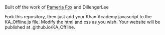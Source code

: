 Built off the work of [Pamerla Fox](https://www.khanacademy.org/computer-programming/processingjs-inside-webpages-template/5157014494511104) and DillengerLee


Fork this repository, then just add your Khan Academy javascript to the KA_Offline.js file. Modify the html and css as you wish. Your website will be published at *<Your github userame>*.github.io/KA_Offline.
